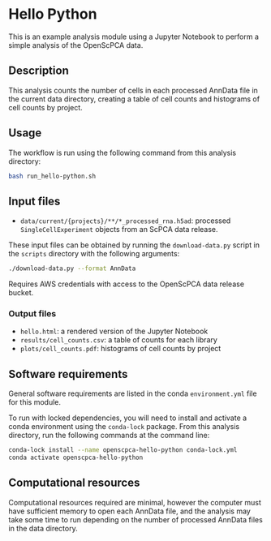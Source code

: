 # Hello Python

This is an example analysis module using a Jupyter Notebook to perform a simple analysis of the OpenScPCA data.

## Description

This analysis counts the number of cells in each processed AnnData file in the current data directory, creating a table of cell counts and histograms of cell counts by project.

## Usage

The workflow is run using the following command from this analysis directory:

```bash
bash run_hello-python.sh
```

## Input files

- `data/current/{projects}/**/*_processed_rna.h5ad`: processed `SingleCellExperiment` objects from an ScPCA data release.

These input files can be obtained by running the `download-data.py` script in the `scripts` directory with the following arguments:

```bash
./download-data.py --format AnnData
```

Requires AWS credentials with access to the OpenScPCA data release bucket.

### Output files

- `hello.html`: a rendered version of the Jupyter Notebook
- `results/cell_counts.csv`: a table of counts for each library
- `plots/cell_counts.pdf`: histograms of cell counts by project

## Software requirements

General software requirements are listed in the conda `environment.yml` file for this module.

To run with locked dependencies, you will need to install and activate a conda environment using the `conda-lock` package.
From this analysis directory, run the following commands at the command line:

```bash
conda-lock install --name openscpca-hello-python conda-lock.yml
conda activate openscpca-hello-python
```

## Computational resources

Computational resources required are minimal, however the computer must have sufficient memory to open each AnnData file, and the analysis may take some time to run depending on the number of processed AnnData files in the data directory.
